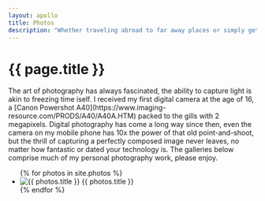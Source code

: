 ```yaml
---
layout: apollo
title: Photos
description: "Whether traveling abroad to far away places or simply getting lost in my own backyard, I've always managed to keep a camera at my side. View my collections of photographs here."
---
```


<h1>{{ page.title }}</h1>
<p>The art of photography has always fascinated, the ability to capture light is akin to freezing time iself. I received my first digital camera at the age of 16, a [Canon Powershot A40](https://www.imaging-resource.com/PRODS/A40/A40A.HTM) packed to the gills with 2 megapixels. Digital photography has come a long way since then, even the camera on my mobile phone has 10x the power of that old point-and-shoot, but the thrill of capturing a perfectly composed image never leaves, no matter how fantastic or dated your technology is. The galleries below comprise much of my personal photography work, please enjoy.</p>

<div class="post">
  <ul>
{% for photos in site.photos %}
    <li>
      <img src="{{ photos.thumbnail }}" alt="{{ photos.title }}">
        {{ photos.title }}
    </li>
{% endfor %}
  </ul>
</div>
